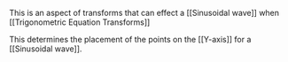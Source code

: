 This is an aspect of transforms that can effect a [[Sinusoidal wave]] when [[Trigonometric Equation Transforms]]

This determines the placement of the points on the [[Y-axis]] for a [[Sinusoidal wave]].
